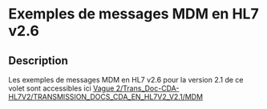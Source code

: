 # Exemples de messages MDM en HL7 v2.6

## Description

Les exemples de messages MDM en HL7 v2.6 pour la version 2.1 de ce volet sont accessibles ici 
[Vague 2/Trans_Doc-CDA-HL7V2/TRANSMISSION_DOCS_CDA_EN_HL7V2_V2.1/MDM](/Vague%202/Trans_Doc-CDA-HL7V2/TRANSMISSION_DOCS_CDA_EN_HL7V2_V2.1/MDM)
